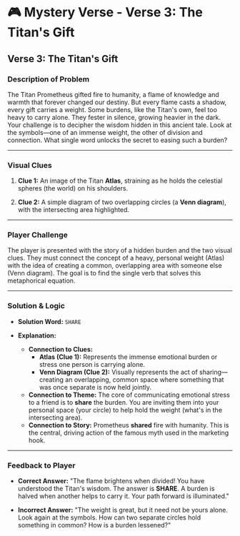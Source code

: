 # 🎮 Mystery Verse - Verse 3: The Titan's Gift

## Verse 3: The Titan's Gift

### Description of Problem

The Titan Prometheus gifted fire to humanity, a flame of knowledge and warmth that forever changed our destiny. But every flame casts a shadow, every gift carries a weight. Some burdens, like the Titan's own, feel too heavy to carry alone. They fester in silence, growing heavier in the dark. Your challenge is to decipher the wisdom hidden in this ancient tale. Look at the symbols—one of an immense weight, the other of division and connection. What single word unlocks the secret to easing such a burden?

---

### Visual Clues

1.  **Clue 1:** An image of the Titan **Atlas**, straining as he holds the celestial spheres (the world) on his shoulders.

2.  **Clue 2:** A simple diagram of two overlapping circles (a **Venn diagram**), with the intersecting area highlighted.

---

### Player Challenge

The player is presented with the story of a hidden burden and the two visual clues. They must connect the concept of a heavy, personal weight (Atlas) with the idea of creating a common, overlapping area with someone else (Venn diagram). The goal is to find the single verb that solves this metaphorical equation.

---

### Solution & Logic

*   **Solution Word:** `SHARE`

*   **Explanation:**
    *   **Connection to Clues:**
        *   **Atlas (Clue 1):** Represents the immense emotional burden or stress one person is carrying alone.
        *   **Venn Diagram (Clue 2):** Visually represents the act of sharing—creating an overlapping, common space where something that was once separate is now held jointly.
    *   **Connection to Theme:** The core of communicating emotional stress to a friend is to **share** the burden. You are inviting them into your personal space (your circle) to help hold the weight (what's in the intersecting area).
    *   **Connection to Story:** Prometheus **shared** fire with humanity. This is the central, driving action of the famous myth used in the marketing hook.

---

### Feedback to Player

*   **Correct Answer:** "The flame brightens when divided! You have understood the Titan's wisdom. The answer is **SHARE**. A burden is halved when another helps to carry it. Your path forward is illuminated."

*   **Incorrect Answer:** "The weight is great, but it need not be yours alone. Look again at the symbols. How can two separate circles hold something in common? How is a burden lessened?"
